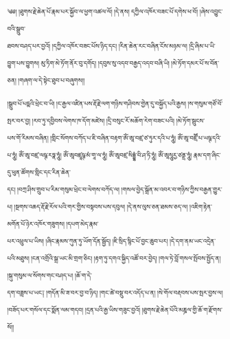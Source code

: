 ﻿  
༄༅། །ཐུགས་རྗེ་ཆེན་པོ་རྣམ་པར་སྐྱོབ་ལ་ཕྱག་འཚལ་ལོ། །དེ་ནས། དཀྱིལ་འཁོར་བཟང་པོ་དགེས་ཕ་བོ། །ཞེས་འབྱུང་བའི་སྒྲུབ་  
ཐབས་བཤད་པར་བྱའོ། །དཀྱིལ་འཁོར་བཟང་པོས་ཉིད་དང། །རིན་ཆེན་རང་བཞིན་ངོས་མཉམ་ལ། །དྲི་ཞིམ་པ་ཡི་བྱུག་པས་བྱུགས། མུ་ཏིག་མེ་ཏོག་ནོར་བུ་དགོད། །དབུས་སུ་འདབ་བརྒྱད་འདབ་བཞི་ཡི། །མེ་ཏོག་དམར་པོ་ས་བོན་ཅན། །གཞག་ལ་དེ་སྟེང་ཐུབ་པ་བཞུགས།།  
  
།སྒྲུབ་པོ་པདྨའི་ཕྲེང་བ་ཡི། །ང་རྒྱལ་འཛིན་པས་རྡོ་རྗེ་ལག་གཉིས་གཤིབས་གྱེན་དུ་བསྐྱོད་པའི་རྒྱས། །ས་གསུམ་གཙོ་བོ་སྤར་བར་བྱ། །རབ་ཏུ་དབྱིབས་ལེགས་ཁ་དོག་མཛེས། །དྲི་བསུང་རོ་མཆོག་རེག་བཟང་པའི། །མེ་ཏོག་སྦུངས་  
པས་གོ་རིམས་བཞིན། །གླིང་སོགས་བཀོད་པ་ཇི་བཞིན་བརྟག་ཨོཾ་ཨཱ་བཛྲ་ཙ་ཏུར་དའི་པ་ཧཱུཾ། ཨོཾ་ཨཱ་བཛྲཽ་པ་ཡཥྚ་དའི་པ་ཧཱུཾ། ཨོཾ་ཨཱ་བཛྲ་ལཥྚ་རཏྣ་ཧཱུཾ། ཨོཾ་ཨཱབཛྲཱཥྚ་མཾ་གཱ་ལ་ཧཱུཾ། ཨོཾ་ཨཱབཛྲ་སིདྡྷཾ་བི་ཤ་ཏི་ཧཱུཾ། ཨོཾ་ཨཱསཱུརྱ་ཙནྡྲ་ཧཱུཾ། རྣམ་དག་ཞིང་དུ་ཕུན་ཚོགས་གླིང་དང་རིན་ཆེན་  
དང། །བཀྲ་ཤིས་གྲུབ་པ་རིམ་གསུམ་ཕྲེང་བ་ལེགས་བཀོད་ལ། །གསལ་བྱེད་སྒྲོན་མ་འབར་བ་གཉིས་ཀྱིས་བརྒྱན་གྱུར་པ། །སྔགས་འཆད་རྡོ་རྗེ་རོལ་པའི་གར་གྱིས་བསྟབས་པས་དབུལ། །དེ་ནས་ལུས་ཅན་ཐམས་ཅད་ལ། །འཇིག་རྟེན་མགོན་པོ་ཉེར་འཁོར་གཟུགས། །དཔག་མེད་རྣམ་  
པར་འཕྲུལ་པ་ཡིས། །ཞིང་རྣམས་ཀུན་ཏུ་ཡོག་དོན་སྦྱོད། །ཇི་སྲིད་སྙིང་པོ་བྱང་ཆུབ་པར། །དེ་དག་ནམ་ཡང་འདྲེན་པའི་མཐུས། །ངན་འགྲོའི་སྒྲ་ཡང་མི་གྲག་ཅིང། །རྟག་ཏུ་དགའ་སྐྱིད་འཚོ་བར་བྱེད། །གལ་ཏེ་བློ་གསལ་སྤོབས་སྤྱོད་ན། །སྐུ་གསུམ་ལ་སོགས་གང་བཤད་པ། །ཆོ་ག་དེ་  
དག་བཟླས་པ་ཡང༑ །གདོན་མི་ཟ་བར་བྱ་བ་ཉིད། །གང་ཚེ་བསྡུ་བར་འདོད་པ་ན། །སེ་གོལ་བརྡབས་པས་སྤར་བྱས་ལ། །བཟོད་པར་གསོལ་དང་སྨོན་ལམ་གདབ། །དྲན་པའི་རྒྱ་ཡིས་གཟུང་བྱའོ། །ཐུགས་རྗེ་ཆེན་པོའི་མཎྜལ་གྱི་ཆོ་ག་རྫོགས་སོ།།  
  
  
